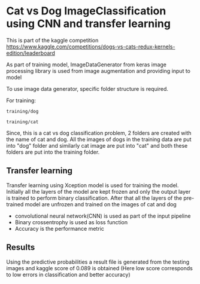 # Cat vs Dog ImageClassification using CNN and transfer learning 

This is part of the kaggle competition https://www.kaggle.com/competitions/dogs-vs-cats-redux-kernels-edition/leaderboard

As part of training model, ImageDataGenerator from keras image processing library is used from image augmentation and providing input to model

To use image data generator, specific folder structure is required. 

For training:
```
training/dog
    
training/cat
```
Since, this is a cat vs dog classification problem, 2 folders are created with the name of cat and dog. All the images of dogs in the training data are put into "dog" folder and similarly cat image are put into "cat" and both these folders are put into the training folder.

## Transfer learning
Transfer learning using Xception model is used for training the model. Initially all the layers of the model are kept frozen and only the output layer is trained to perform binary classification. After that all the layers of the pre-trained model are unfrozen and trained on the images of cat and dog
- convolutional neural network(CNN) is used as part of the input pipeline
- Binary crossentrophy is used as loss function
- Accuracy is the performance metric

## Results
Using the predictive probabilities a result file is generated from the testing images and kaggle score of 0.089 is obtained (Here low score corresponds to low errors in classification and better accuracy)


